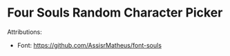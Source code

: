 # Four Souls Random Character Picker

Attributions:
* Font: https://github.com/AssisrMatheus/font-souls
